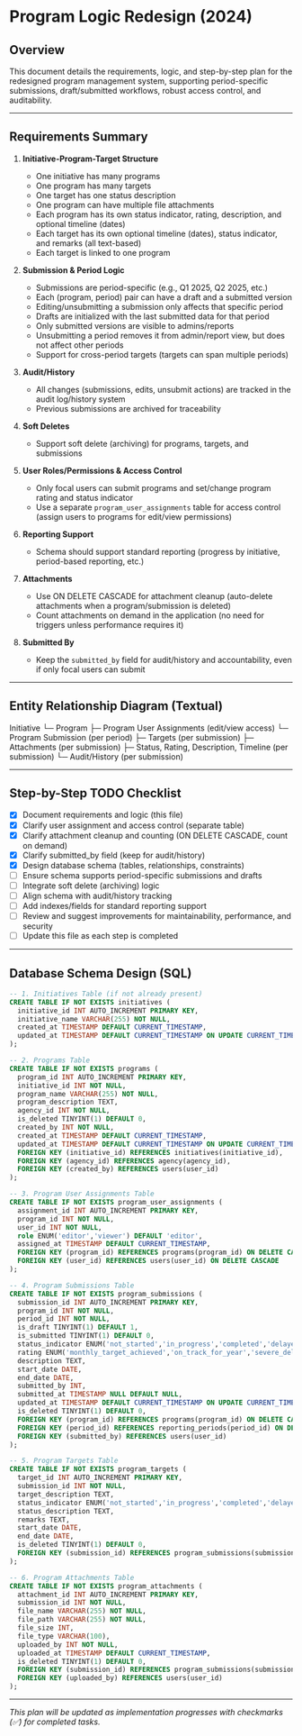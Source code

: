 # Program Logic Redesign (2024)

## Overview
This document details the requirements, logic, and step-by-step plan for the redesigned program management system, supporting period-specific submissions, draft/submitted workflows, robust access control, and auditability.

---

## Requirements Summary

1. **Initiative-Program-Target Structure**
   - One initiative has many programs
   - One program has many targets
   - One target has one status description
   - One program can have multiple file attachments
   - Each program has its own status indicator, rating, description, and optional timeline (dates)
   - Each target has its own optional timeline (dates), status indicator, and remarks (all text-based)
   - Each target is linked to one program

2. **Submission & Period Logic**
   - Submissions are period-specific (e.g., Q1 2025, Q2 2025, etc.)
   - Each (program, period) pair can have a draft and a submitted version
   - Editing/unsubmitting a submission only affects that specific period
   - Drafts are initialized with the last submitted data for that period
   - Only submitted versions are visible to admins/reports
   - Unsubmitting a period removes it from admin/report view, but does not affect other periods
   - Support for cross-period targets (targets can span multiple periods)

3. **Audit/History**
   - All changes (submissions, edits, unsubmit actions) are tracked in the audit log/history system
   - Previous submissions are archived for traceability

4. **Soft Deletes**
   - Support soft delete (archiving) for programs, targets, and submissions

5. **User Roles/Permissions & Access Control**
   - Only focal users can submit programs and set/change program rating and status indicator
   - Use a separate `program_user_assignments` table for access control (assign users to programs for edit/view permissions)

6. **Reporting Support**
   - Schema should support standard reporting (progress by initiative, period-based reporting, etc.)

7. **Attachments**
   - Use ON DELETE CASCADE for attachment cleanup (auto-delete attachments when a program/submission is deleted)
   - Count attachments on demand in the application (no need for triggers unless performance requires it)

8. **Submitted By**
   - Keep the `submitted_by` field for audit/history and accountability, even if only focal users can submit

---

## Entity Relationship Diagram (Textual)

Initiative
  └─ Program
      ├─ Program User Assignments (edit/view access)
      └─ Program Submission (per period)
            ├─ Targets (per submission)
            ├─ Attachments (per submission)
            ├─ Status, Rating, Description, Timeline (per submission)
            └─ Audit/History (per submission)

---

## Step-by-Step TODO Checklist

- [x] Document requirements and logic (this file)
- [x] Clarify user assignment and access control (separate table)
- [x] Clarify attachment cleanup and counting (ON DELETE CASCADE, count on demand)
- [x] Clarify submitted_by field (keep for audit/history)
- [x] Design database schema (tables, relationships, constraints)
- [ ] Ensure schema supports period-specific submissions and drafts
- [ ] Integrate soft delete (archiving) logic
- [ ] Align schema with audit/history tracking
- [ ] Add indexes/fields for standard reporting support
- [ ] Review and suggest improvements for maintainability, performance, and security
- [ ] Update this file as each step is completed

---

## Database Schema Design (SQL)

```sql
-- 1. Initiatives Table (if not already present)
CREATE TABLE IF NOT EXISTS initiatives (
  initiative_id INT AUTO_INCREMENT PRIMARY KEY,
  initiative_name VARCHAR(255) NOT NULL,
  created_at TIMESTAMP DEFAULT CURRENT_TIMESTAMP,
  updated_at TIMESTAMP DEFAULT CURRENT_TIMESTAMP ON UPDATE CURRENT_TIMESTAMP
);

-- 2. Programs Table
CREATE TABLE IF NOT EXISTS programs (
  program_id INT AUTO_INCREMENT PRIMARY KEY,
  initiative_id INT NOT NULL,
  program_name VARCHAR(255) NOT NULL,
  program_description TEXT,
  agency_id INT NOT NULL,
  is_deleted TINYINT(1) DEFAULT 0,
  created_by INT NOT NULL,
  created_at TIMESTAMP DEFAULT CURRENT_TIMESTAMP,
  updated_at TIMESTAMP DEFAULT CURRENT_TIMESTAMP ON UPDATE CURRENT_TIMESTAMP,
  FOREIGN KEY (initiative_id) REFERENCES initiatives(initiative_id),
  FOREIGN KEY (agency_id) REFERENCES agency(agency_id),
  FOREIGN KEY (created_by) REFERENCES users(user_id)
);

-- 3. Program User Assignments Table
CREATE TABLE IF NOT EXISTS program_user_assignments (
  assignment_id INT AUTO_INCREMENT PRIMARY KEY,
  program_id INT NOT NULL,
  user_id INT NOT NULL,
  role ENUM('editor','viewer') DEFAULT 'editor',
  assigned_at TIMESTAMP DEFAULT CURRENT_TIMESTAMP,
  FOREIGN KEY (program_id) REFERENCES programs(program_id) ON DELETE CASCADE,
  FOREIGN KEY (user_id) REFERENCES users(user_id) ON DELETE CASCADE
);

-- 4. Program Submissions Table
CREATE TABLE IF NOT EXISTS program_submissions (
  submission_id INT AUTO_INCREMENT PRIMARY KEY,
  program_id INT NOT NULL,
  period_id INT NOT NULL,
  is_draft TINYINT(1) DEFAULT 1,
  is_submitted TINYINT(1) DEFAULT 0,
  status_indicator ENUM('not_started','in_progress','completed','delayed') DEFAULT 'not_started',
  rating ENUM('monthly_target_achieved','on_track_for_year','severe_delay','not_started') DEFAULT 'not_started',
  description TEXT,
  start_date DATE,
  end_date DATE,
  submitted_by INT,
  submitted_at TIMESTAMP NULL DEFAULT NULL,
  updated_at TIMESTAMP DEFAULT CURRENT_TIMESTAMP ON UPDATE CURRENT_TIMESTAMP,
  is_deleted TINYINT(1) DEFAULT 0,
  FOREIGN KEY (program_id) REFERENCES programs(program_id) ON DELETE CASCADE,
  FOREIGN KEY (period_id) REFERENCES reporting_periods(period_id) ON DELETE CASCADE,
  FOREIGN KEY (submitted_by) REFERENCES users(user_id)
);

-- 5. Program Targets Table
CREATE TABLE IF NOT EXISTS program_targets (
  target_id INT AUTO_INCREMENT PRIMARY KEY,
  submission_id INT NOT NULL,
  target_description TEXT,
  status_indicator ENUM('not_started','in_progress','completed','delayed') DEFAULT 'not_started',
  status_description TEXT,
  remarks TEXT,
  start_date DATE,
  end_date DATE,
  is_deleted TINYINT(1) DEFAULT 0,
  FOREIGN KEY (submission_id) REFERENCES program_submissions(submission_id) ON DELETE CASCADE
);

-- 6. Program Attachments Table
CREATE TABLE IF NOT EXISTS program_attachments (
  attachment_id INT AUTO_INCREMENT PRIMARY KEY,
  submission_id INT NOT NULL,
  file_name VARCHAR(255) NOT NULL,
  file_path VARCHAR(255) NOT NULL,
  file_size INT,
  file_type VARCHAR(100),
  uploaded_by INT NOT NULL,
  uploaded_at TIMESTAMP DEFAULT CURRENT_TIMESTAMP,
  is_deleted TINYINT(1) DEFAULT 0,
  FOREIGN KEY (submission_id) REFERENCES program_submissions(submission_id) ON DELETE CASCADE,
  FOREIGN KEY (uploaded_by) REFERENCES users(user_id)
);
```

---

*This plan will be updated as implementation progresses with checkmarks (✅) for completed tasks.*
